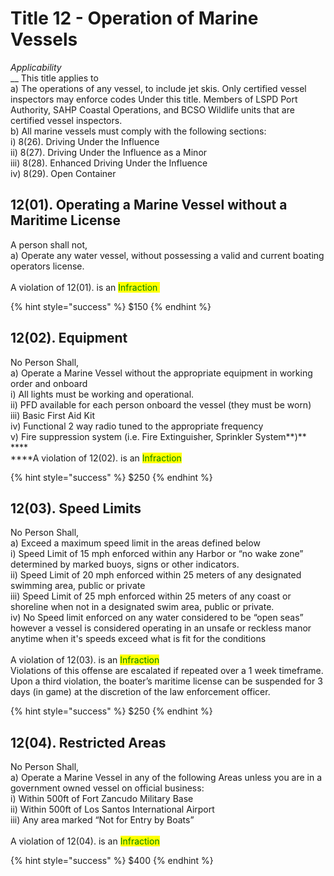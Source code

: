 # Title 12  - Operation of Marine Vessels

_Applicability‌_\
&#x20; __  This‌ ‌title‌ ‌applies‌ ‌to‌ ‌\
&#x20;    a) The‌ ‌operations‌ ‌of‌ ‌any‌ ‌vessel,‌ ‌to‌ ‌include‌ ‌jet‌ ‌skis.‌ ‌Only‌ ‌certified‌ ‌vessel‌ ‌inspectors‌ ‌may‌ ‌enforce‌ ‌codes‌ ‌Under‌ ‌this‌ ‌title.‌ ‌Members‌ ‌of‌ ‌LSPD‌ ‌Port‌ ‌Authority,‌ ‌SAHP‌ ‌Coastal‌ ‌Operations,‌ ‌and‌ ‌BCSO‌ ‌Wildlife‌ ‌units‌ ‌that‌ ‌are‌ ‌certified‌ ‌vessel‌ ‌inspectors.‌ ‌ ‌\
&#x20;    b) All‌ ‌marine‌ ‌vessels‌ ‌must‌ ‌comply‌ ‌with‌ ‌the‌ ‌following‌ ‌sections:‌ ‌\
&#x20;      i) 8(26).‌ ‌Driving‌ ‌Under‌ ‌the‌ ‌Influence‌\
&#x20;     ii) 8(27).‌ ‌Driving‌ ‌Under‌ ‌the‌ ‌Influence‌ ‌as‌ ‌a‌ ‌Minor‌ ‌\
&#x20;    iii) 8(28).‌ ‌Enhanced‌ ‌Driving‌ ‌Under‌ ‌the‌ ‌Influence‌\
&#x20;    iv) 8(29).‌ ‌Open‌ ‌Container‌

## 12(01).‌ ‌Operating‌ ‌a‌ ‌Marine‌ ‌Vessel‌ ‌without‌ ‌a‌ ‌Maritime‌ ‌License‌

A‌ ‌person‌ ‌shall‌ ‌not‌,\
&#x20;    a) Operate‌ ‌any‌ ‌water‌ ‌vessel,‌ ‌without‌ ‌‌possessing‌‌ ‌a‌ ‌valid‌ ‌and‌ ‌current‌ ‌boating‌ ‌operators‌ ‌license.‌ ‌\
\
A violation of 12(01). is an <mark style="color:green;">Infraction ‌</mark>

{% hint style="success" %}
$150
{% endhint %}

## 12(02).‌ ‌Equipment‌&#x20;

No‌ ‌Person‌ ‌Shall‌,\
&#x20;    a) Operate‌ ‌a‌ ‌Marine‌ ‌Vessel‌ ‌without‌ ‌the‌ ‌appropriate‌ ‌equipment‌ ‌in‌ ‌working‌ ‌order‌ ‌and‌ ‌onboard‌ ‌\
&#x20;      i) All‌ ‌lights‌ ‌must‌ ‌be‌ ‌working‌ ‌and‌ ‌operational.‌ ‌\
&#x20;     ii) PFD‌ ‌available‌ ‌for‌ ‌each‌ ‌person‌ ‌onboard‌ ‌the‌ ‌vessel‌ ‌(they‌ ‌must‌ ‌be‌ ‌worn)‌ ‌\
&#x20;    iii) Basic‌ ‌First‌ ‌Aid‌ ‌Kit‌ ‌\
&#x20;    iv) Functional‌ ‌2‌ ‌way‌ ‌radio‌ ‌tuned‌ ‌to‌ ‌the‌ ‌appropriate‌ ‌frequency‌ ‌\
&#x20;     v) Fire‌ ‌suppression‌ ‌system‌ ‌(i.e.‌ ‌Fire‌ ‌Extinguisher,‌ ‌Sprinkler‌ ‌System**)‌**\
****\
****A violation of 12(02). is an <mark style="color:green;">Infraction</mark>

{% hint style="success" %}
$250
{% endhint %}

## 12(03).‌ ‌Speed‌ ‌Limits‌

No‌ ‌Person‌ ‌Shall‌,\
&#x20;    a) Exceed‌ ‌a‌ ‌maximum‌ ‌speed‌ ‌limit‌ ‌in‌ ‌the‌ ‌areas‌ ‌defined‌ ‌below‌ ‌\
&#x20;      i) Speed‌ ‌Limit‌ ‌of‌ ‌15‌ ‌mph‌ ‌enforced‌ ‌within‌ ‌any‌ ‌Harbor‌ ‌or‌ ‌“no‌ ‌wake‌ ‌zone”‌ ‌determined‌ ‌by‌ ‌marked‌ ‌buoys,‌ ‌signs‌ ‌or‌ ‌other‌ ‌indicators.‌ ‌\
&#x20;     ii) Speed‌ ‌Limit‌ ‌of‌ ‌20‌ ‌mph‌ ‌enforced‌ ‌within‌ ‌25‌ ‌meters‌ ‌of‌ ‌any‌ ‌designated‌ ‌swimming‌ ‌area,‌ ‌public‌ ‌or‌ ‌private‌ ‌\
&#x20;    iii) Speed‌ ‌Limit‌ ‌of‌ ‌25‌ ‌mph‌ ‌enforced‌ ‌within‌ ‌25‌ ‌meters‌ ‌of‌ ‌any‌ ‌coast‌ ‌or‌ ‌shoreline‌ ‌when‌ ‌not‌ ‌in‌ ‌a‌ ‌designated‌ ‌swim‌ ‌area,‌ ‌public‌ ‌or‌ ‌private.‌ ‌\
&#x20;    iv) No‌ ‌Speed‌ ‌limit‌ ‌enforced‌ ‌on‌ ‌any‌ ‌water‌ ‌considered‌ ‌to‌ ‌be‌ ‌“open‌ ‌seas”‌ ‌however‌ ‌a‌ ‌vessel‌ ‌is‌ ‌considered‌ ‌operating‌ ‌in‌ ‌an‌ ‌unsafe‌ ‌or‌ ‌reckless‌ ‌manor‌ ‌anytime‌ ‌when‌ ‌it's‌ ‌speeds‌ ‌exceed‌ ‌what‌ ‌is‌ ‌fit‌ ‌for‌ ‌the‌ ‌conditions‌ ‌\
\
A violation of 12(03). is an <mark style="color:green;">Infraction</mark>\
Violations‌ ‌of‌ ‌this‌ ‌offense‌ ‌are‌ ‌escalated‌ ‌if‌ ‌repeated‌ ‌over‌ ‌a‌ ‌1‌ ‌week‌ ‌timeframe‌. Upon‌ ‌a‌ ‌third‌ ‌violation,‌ ‌the‌ ‌boater’s‌ ‌maritime‌ ‌license‌ ‌can‌ ‌be‌ ‌suspended‌ ‌for‌ ‌3‌ ‌days‌ ‌(in‌ ‌game)‌ ‌at‌ ‌the‌ ‌discretion‌ ‌of‌ ‌the‌ ‌law‌ ‌enforcement‌ ‌officer.‌

{% hint style="success" %}
$250
{% endhint %}

## 12(04).‌ ‌Restricted‌ ‌Areas‌

No‌ ‌Person‌ ‌Shall‌,\
&#x20;    a) Operate‌ ‌a‌ ‌Marine‌ ‌Vessel‌ ‌in‌ ‌any‌ ‌of‌ ‌the‌ ‌following‌ ‌Areas‌ ‌unless‌ ‌you‌ ‌are‌ ‌in‌ ‌a‌ ‌government‌ ‌owned‌ ‌vessel‌ ‌on‌ ‌official‌ ‌business:‌ ‌\
&#x20;      i) Within‌ ‌500ft‌ ‌of‌ ‌Fort‌ ‌Zancudo‌ ‌Military‌ ‌Base‌ ‌\
&#x20;     ii) Within‌ ‌500ft‌ ‌of‌ ‌Los‌ ‌Santos‌ ‌International‌ ‌Airport‌ ‌\
&#x20;    iii) Any‌ ‌area‌ ‌marked‌ ‌“Not‌ ‌for‌ ‌Entry‌ ‌by‌ ‌Boats”‌ ‌\
\
A violation of 12(04). is an <mark style="color:green;">Infraction</mark>

{% hint style="success" %}
$400
{% endhint %}
